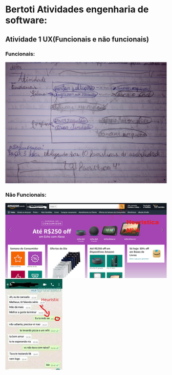# Bertoti Atividades engenharia de software:


## Atividade 1 UX(Funcionais e não funcionais)
### Funcionais:
<img src="https://github.com/LeoAdlerr/bertoti/blob/main/Atividade1Bertoti/FuncionaisTeams.jpeg">

### Não Funcionais:
<img src="https://github.com/LeoAdlerr/bertoti/blob/main/Atividade1Bertoti/design_Heuristica_amazon.png">

<img src="https://github.com/LeoAdlerr/bertoti/blob/main/Atividade1Bertoti/Heuristican1.jpg">

